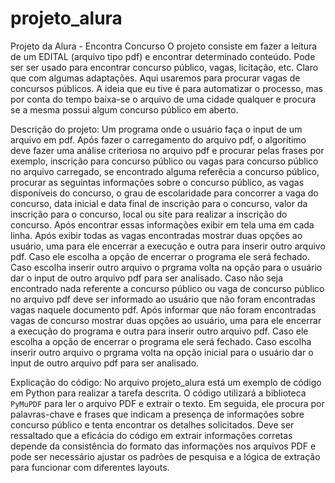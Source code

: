 # projeto_alura
Projeto da Alura - Encontra Concurso
O projeto consiste em fazer a leitura de um EDITAL (arquivo tipo pdf) e encontrar determinado conteúdo.
Pode ser ser usado para encontrar concurso público, vagas, licitação, etc. Claro que com algumas adaptações.
Aqui usaremos para procurar vagas de concursos públicos.
A ideia que eu tive é para automatizar o processo, mas por conta do tempo baixa-se o arquivo de uma cidade qualquer e procura se a mesma possui algum concurso público em aberto.

Descrição do projeto: Um programa onde o usuário faça o input de um arquivo em pdf. Após fazer o carregamento do arquivo pdf, o algorítimo deve fazer uma análise criteriosa no arquivo pdf e procurar pelas frases por exemplo, inscrição para concurso público ou vagas para concurso público no arquivo carregado, se encontrado alguma referêcia a concurso público, procurar as seguintas informações sobre o concurso público, as vagas disponíveis do concurso, o grau de escolaridade para concorrer a vaga do concurso, data inicial e data final de inscrição para o concurso, valor da inscrição para o concurso, local ou site para realizar a inscrição do concurso. Após encontrar essas informações exibir em tela uma em cada linha. 
Após exibir todas as vagas encontradas mostrar duas opções ao usuário, uma para ele encerrar a execução e outra para inserir outro arquivo pdf. Caso ele escolha a opção de encerrar o programa ele será fechado. Caso escolha inserir outro arquivo o prgrama volta na opção para o usuário dar o input de outro arquivo pdf para ser analisado.
Caso não seja encontrado nada referente a concurso público ou vaga de concurso público no arquivo pdf deve ser informado ao usuário que não foram encontradas vagas naquele documento pdf. Após informar que não foram encontradas vagas de concurso mostrar duas opções ao usuário, uma para ele encerrar a execução do programa e outra para inserir outro arquivo pdf. Caso ele escolha a opção de encerrar o programa ele será fechado. Caso escolha inserir outro arquivo o prgrama volta na opção inicial para o usuário dar o input de outro arquivo pdf para ser analisado.

Explicação do código: No arquivo projeto_alura está um exemplo de código em Python para realizar a tarefa descrita. O código utilizará a biblioteca `PyMuPDF` para ler o arquivo PDF e extrair o texto. Em seguida, ele procura por palavras-chave e frases que indicam a presença de informações sobre concurso público e tenta encontrar os detalhes solicitados.
Deve ser ressaltado que a eficácia do código em extrair informações corretas depende da consistência do formato das informações nos arquivos PDF e pode ser necessário ajustar os padrões de pesquisa e a lógica de extração para funcionar com diferentes layouts.
